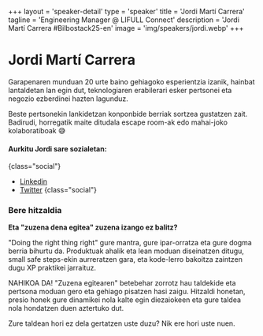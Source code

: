 +++
layout = 'speaker-detail'
type = 'speaker'
title = 'Jordi Martí Carrera'
tagline = 'Engineering Manager @ LIFULL Connect'
description = 'Jordi Martí Carrera #Bilbostack25-en'
image = 'img/speakers/jordi.webp'
+++

# Jordi Martí Carrera
Garapenaren munduan 20 urte baino gehiagoko esperientzia izanik, hainbat lantaldetan lan egin dut, teknologiaren erabilerari esker pertsonei eta negozio ezberdinei hazten lagunduz.  

Beste pertsonekin lankidetzan konponbide berriak sortzea gustatzen zait. Badirudi, horregatik maite ditudala escape room-ak edo mahai-joko kolaboratiboak 😅

#### Aurkitu Jordi sare sozialetan:

{class="social"}
* [Linkedin](https://www.linkedin.com/in/jmarti-heedrox/)
* [Twitter](https://twitter.com/itortv)
  {class="social"}

### Bere hitzaldia  
**Eta "zuzena dena egitea" zuzena izango ez balitz?**  

"Doing the right thing right" gure mantra, gure ipar-orratza eta gure dogma berria bihurtu da. Produktuak ahalik eta lean moduan diseinatzen ditugu, small safe steps-ekin aurreratzen gara, eta kode-lerro bakoitza zaintzen dugu XP praktikei jarraituz.  

NAHIKOA DA! "Zuzena egitearen" betebehar zorrotz hau taldekide eta pertsona moduan gero eta gehiago pisatzen hasi zaigu. Hitzaldi honetan, presio honek gure dinamikei nola kalte egin diezaiokeen eta gure taldea nola hondatzen duen aztertuko dut.  

Zure taldean hori ez dela gertatzen uste duzu? Nik ere hori uste nuen.
